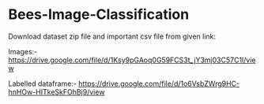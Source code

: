 # Bees-Image-Classification

Download dataset zip file and important csv file from given link:

Images:-
https://drive.google.com/file/d/1Ksy9pGAoq0G59FCS3t_jY3mj03C57C1l/view

Labelled dataframe:-
https://drive.google.com/file/d/1o6VsbZWrg9HC-hnHOw-HITkeSkFOhBj9/view
